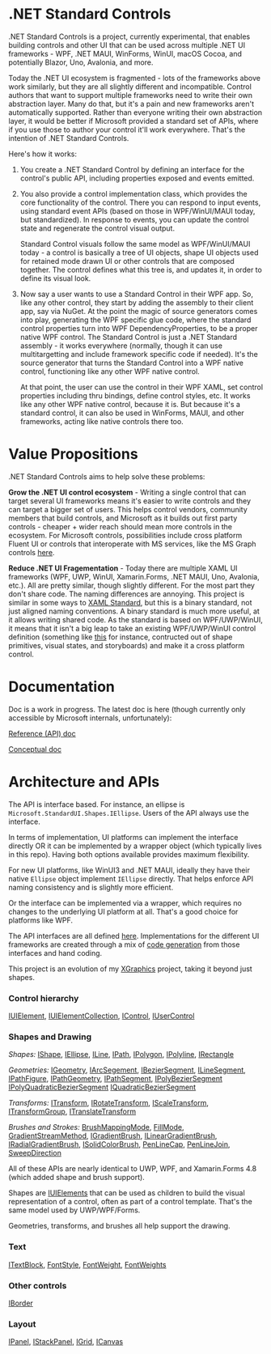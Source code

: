 # .NET Standard Controls

.NET Standard Controls is a project, currently experimental, that enables building controls and other UI that can be used across multiple .NET UI frameworks - WPF, .NET MAUI, WinForms, WinUI, macOS Cocoa, and potentially Blazor, Uno, Avalonia, and more.

Today the .NET UI ecosystem is fragmented - lots of the frameworks above work similarly, but they
are all slightly different and incompatible. Control authors that want to support multiple frameworks
need to write their own abstraction layer. Many do that, but it's a pain and new frameworks aren't
automatically supported.  Rather than everyone writing their own abstraction layer, it would be better
if Microsoft provided a standard set of APIs, where if you use those to author your control it'll
work everywhere. That's the intention of .NET Standard Controls.

Here's how it works:
1. You create a .NET Standard Control by defining an interface for the control's public API, including
properties exposed and events emitted.

2. You also provide a control implementation class, which provides the core functionality of the control.
There you can respond to input events, using standard event APIs (based on those in WPF/WinUI/MAUI today, but standardized).
In response to events, you can update the control state and regenerate the control visual output.


    Standard Control visuals follow the same model as WPF/WinUI/MAUI today - a control is basically a tree of UI objects,
shape UI objects used for retained mode drawn UI or other controls that are composed together. The control
defines what this tree is, and updates it, in order to define its visual look.

3. Now say a user wants to use a Standard Control in their WPF app. So, like any other control, they start by
adding the assembly to their client app, say via NuGet. At the point the magic of source generators comes into play,
generating the WPF specific glue code, where the standard control properties turn into WPF DependencyProperties,
to be a proper native WPF control. The Standard Control is just a .NET Standard assembly - it works
everywhere (normally, though it can use multitargetting and include framework specific code if needed). It's the source
generator that turns the Standard Control into a WPF native control, functioning like any other WPF native control.

    At that point, the user can use the control in their WPF XAML, set control properties including thru bindings,
    define control styles, etc. It works like any other WPF native control, because it is. But because it's a
standard control, it can also be used in WinForms, MAUI, and other frameworks, acting like native controls there too.

# Value Propositions

.NET Standard Controls aims to help solve these problems:

**Grow the .NET UI control ecosystem** - Writing a single control that can target several UI
frameworks means it's easier to write controls and they can target a bigger set of users. This
helps control vendors, community members that build controls, and Microsoft as it builds out first
party controls - cheaper + wider reach should mean more controls in the ecosystem. For Microsoft controls, possibilities include cross platform Fluent UI or controls that interoperate with MS services, like the MS Graph controls [here](https://docs.microsoft.com/en-us/windows/communitytoolkit/graph/controls/peoplepicker).

**Reduce .NET UI Fragementation** - Today there are multiple XAML UI frameworks (WPF, UWP, WinUI, Xamarin.Forms, .NET MAUI, Uno, Avalonia, etc.). All are pretty similar, though slightly different.
For the most part they don't share code. The naming differences are annoying.
This project is similar in some ways to [XAML Standard](https://github.com/microsoft/xaml-standard), but this is a binary standard, not just aligned naming conventions. A binary standard is much more useful, at it allows writing shared code.
As the standard is based on WPF/UWP/WinUI, it means that it isn't a big leap to take an existing WPF/UWP/WinUI control definition (something like [this](https://docs.microsoft.com/en-us/dotnet/desktop/wpf/controls/button-styles-and-templates?view=netframeworkdesktop-4.8) for instance, contructed out of shape primitives, visual states, and storyboards) and make it a cross platform control.

# Documentation

Doc is a work in progress. The latest doc is here (though currently only accessible by Microsoft internals, unfortunately):

[Reference (API) doc](https://review.docs.microsoft.com/en-us/dotnet/api/microsoft.standardui?view=dotnet-standard-ui&branch=pr-en-us-4)

[Conceptual doc](https://review.docs.microsoft.com/en-us/dotnet/standard-ui/?branch=main)


# Architecture and APIs

The API is interface based. For instance, an ellipse is `Microsoft.StandardUI.Shapes.IEllipse`. Users of the API always use the interface.

In terms of implementation, UI platforms can implement the interface directly OR it can be implemented by a wrapper object (which typically lives in this repo). Having both options available provides maximum flexibility.

For new UI platforms, like WinUI3 and .NET MAUI, ideally they have their native
`Ellipse` object implement `IEllipse` directly. That helps enforce API naming consistency and is slightly more efficient.

Or the interface can be implemented via a wrapper, which requires no changes to the underlying UI platform at all. That's a good choice for platforms like WPF.

The API interfaces are all defined [here](src/StandardUI). Implementations for the different UI frameworks are created through a mix of [code generation](src/StandardUI.CodeGenerator) from those interfaces and hand coding.

This project is an evolution of my [XGraphics](https://github.com/BretJohnson/XGraphics) project, taking it beyond just shapes.

### Control hierarchy

[IUIElement](src/StandardUI/IUIElement.cs),
[IUIElementCollection](src/StandardUI/Controls/IUIElementCollection.cs),
[IControl](src/StandardUI/Controls/IControl.cs),
[IUserControl](src/StandardUI/Controls/IUserControl.cs)

### Shapes and Drawing

_Shapes:_
[IShape](src/StandardUI/Shapes/IShape.cs),
[IEllipse](src/StandardUI/Shapes/IEllipse.cs),
[ILine](src/StandardUI/Shapes/ILine.cs),
[IPath](src/StandardUI/Shapes/IPath.cs),
[IPolygon](src/StandardUI/Shapes/IPolygon.cs),
[IPolyline](src/StandardUI/Shapes/IPolyline.cs),
[IRectangle](src/StandardUI/Shapes/IRectangle.cs)

_Geometries:_
[IGeometry](src/StandardUI/Media/IGeometry.cs),
[IArcSegement](src/StandardUI/Media/IArcSegement.cs),
[IBezierSegment](src/StandardUI/Media/IBezierSegment.cs),
[ILineSegment](src/StandardUI/Media/ILineSegment.cs),
[IPathFigure](src/StandardUI/Media/IPathFigure.cs),
[IPathGeometry](src/StandardUI/Media/IPathGeometry.cs),
[IPathSegment](src/StandardUI/Media/IPathSegment.cs),
[IPolyBezierSegment](src/StandardUI/Media/IPolyBezierSegment.cs)
[IPolyQuadraticBezierSegment](src/StandardUI/Media/IPolyQuadraticBezierSegment.cs)
[IQuadraticBezierSegment](src/StandardUI/Media/IQuadraticBezierSegment.cs)

_Transforms:_
[ITransform](src/StandardUI/Media/ITransform.cs),
[IRotateTransform](src/StandardUI/Media/IRotateTransform.cs),
[IScaleTransform](src/StandardUI/Media/IScaleTransform.cs),
[ITransformGroup](src/StandardUI/Media/ITransformGroup.cs),
[ITranslateTransform](src/StandardUI/Media/ITranslateTransform.cs)

_Brushes and Strokes:_
[BrushMappingMode](src/StandardUI/Media/BrushMappingMode.cs),
[FillMode](src/StandardUI/Media/FillMode.cs),
[GradientStreamMethod](src/StandardUI/Media/GradientStreamMethod.cs),
[IGradientBrush](src/StandardUI/Media/IGradientBrush.cs),
[ILinearGradientBrush](src/StandardUI/Media/ILinearGradientBrush.cs),
[IRadialGradientBrush](src/StandardUI/Media/IRadialGradientBrush.cs),
[ISolidColorBrush](src/StandardUI/Media/ISolidColorBrush.cs),
[PenLineCap](src/StandardUI/Media/PenLineCap.cs),
[PenLineJoin](src/StandardUI/Media/PenLineJoin.cs),
[SweepDirection](src/StandardUI/Media/SweepDirection.cs)

All of these APIs are nearly identical to UWP, WPF, and Xamarin.Forms 4.8 (which added shape and brush support).

Shapes are [IUIElements](src/StandardUI/IUIElement.cs) that can be used as children to build the visual representation of a control, often as part of a control template. That's the same model used by UWP/WPF/Forms.

Geometries, transforms, and brushes all help support the drawing.

### Text

[ITextBlock](src/StandardUI/Controls/ITextBlock.cs),
[FontStyle](src/StandardUI/Text/FontStyle.cs),
[FontWeight](src/StandardUI/Text/FontWeight.cs),
[FontWeights](src/StandardUI/Text/FontWeights.cs)

### Other controls

[IBorder](src/StandardUI/Controls/IBorder.cs)

### Layout

[IPanel](src/StandardUI/Controls/IPanel.cs),
[IStackPanel](src/StandardUI/Controls/IStackPanel.cs),
[IGrid](src/StandardUI/Controls/IGrid.cs),
[ICanvas](src/StandardUI/Controls/ICanvas.cs)



